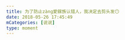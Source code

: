 ```yaml
---
title: 为了防止zàng愛鎵族认错人，我决定去剪头发😶
date: 2018-05-26 17:45:49
mCategories: [说说]
type: moment
---
```


<div id="pics-20180526174549"></div>

<script>
var data = [
    {"link": "2018-05-26_000000.jpeg", "type": "shuoshuo"}
];
picsRender(data, "pics-20180526174549");
</script>
